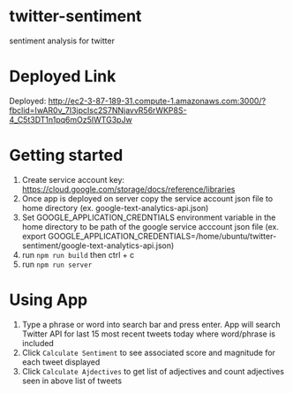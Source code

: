 # twitter-sentiment
sentiment analysis for twitter

# Deployed Link
Deployed: http://ec2-3-87-189-31.compute-1.amazonaws.com:3000/?fbclid=IwAR0v_7I3jpcIsc2S7NNjavvR56rWKP8S-4_C5t3DT1n1pq6mOz5IWTG3pJw


# Getting started
1. Create service account key: https://cloud.google.com/storage/docs/reference/libraries
2. Once app is deployed on server copy the service account json file to home directory (ex. google-text-analytics-api.json)
3. Set GOOGLE_APPLICATION_CREDNTIALS environment variable in the home directory to be path of the google service acccount json file (ex. export GOOGLE_APPLICATION_CREDENTIALS=/home/ubuntu/twitter-sentiment/google-text-analytics-api.json)
4. run `npm run build` then ctrl + c
5. run `npm run server`

# Using App
1. Type a phrase or word into search bar and press enter. App will search Twitter API for last 15 most recent tweets today where word/phrase is included
2. Click `Calculate Sentiment` to see associated score and magnitude for each tweet displayed
3. Click `Calculate Ajdectives` to get list of adjectives and count adjectives seen in above list of tweets 
